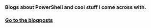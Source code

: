 ### Blogs about PowerShell and cool stuff I come across with.


### <a href="mufana.github.io/blog">Go to the blogposts</a>

